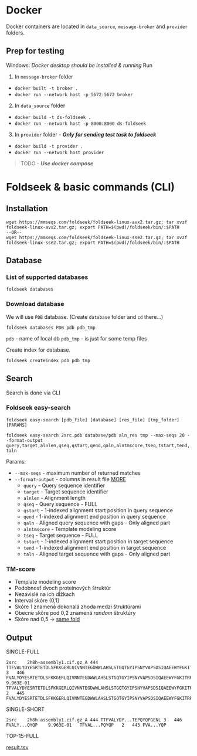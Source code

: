 # Docker

Docker containers are located in `data_source`, `message-broker` and `provider` folders.

## Prep for testing

Windows: *Docker desktop should be installed & running*
Run
1. In `message-broker` folder
  - `docker built -t broker .`
  - `docker run --network host -p 5672:5672 broker`
2. In `data_source` folder
  - `docker build -t ds-foldseek .`
  - `docker run --network host -p 8000:8000 ds-foldseek`
3. In `provider` folder - ***Only for sending test task to foldseek***
  - `docker build -t provider .`
  - `docker run --network host provider`

> TODO - ***Use docker compose***

# Foldseek & basic commands (CLI)

## Installation

```
wget https://mmseqs.com/foldseek/foldseek-linux-avx2.tar.gz; tar xvzf foldseek-linux-avx2.tar.gz; export PATH=$(pwd)/foldseek/bin/:$PATH
--OR--
wget https://mmseqs.com/foldseek/foldseek-linux-sse2.tar.gz; tar xvzf foldseek-linux-sse2.tar.gz; export PATH=$(pwd)/foldseek/bin/:$PATH
```

## Database

### List of supported databases

`foldseek databases`

### Download database

We will use `PDB` database. (Create `database` folder and `cd` there...)

`foldseek databases PDB pdb pdb_tmp`

`pdb` - name of local db
`pdb_tmp` - is just for some temp files

Create index for database.

`foldseek createindex pdb pdb_tmp`

## Search

Search is done via CLI

### Foldseek easy-search

`foldseek easy-search [pdb_file] [database] [res_file] [tmp_folder] [PARAMS]`  

`foldseek easy-search 2src.pdb database/pdb aln_res tmp --max-seqs 20 --format-output query,target,alnlen,qseq,qstart,qend,qaln,alntmscore,tseq,tstart,tend,taln`


Params:
- `--max-seqs` - maximum number of returned matches
- `--format-output` - columns in result file [MORE](https://github.com/soedinglab/MMseqs2/wiki#custom-alignment-format-with-convertalis)
  - `query` - Query sequence identifier
  - `target` - Target sequence identifier
  - `alnlen` - Alignment length
  - `qseq` - Query sequence - FULL
  - `qstart` - 1-indexed alignment start position in query sequence
  - `qend` - 1-indexed alignment end position in query sequence
  - `qaln` - Aligned query sequence with gaps - Only aligned part
  - `alntmscore` - Template modeling score
  - `tseq` - Target sequence - FULL
  - `tstart` - 1-indexed alignment start position in target sequence
  - `tend` - 1-indexed alignment end position in target sequence
  - `taln` - Aligned target sequence with gaps - Only aligned part

### TM-score

- Template modeling score
- Podobnosť dvoch proteínových štruktúr
- Nezávislé na ich dĺžkach
- Interval skóre (0,1]
- Skóre 1 znamená dokonalá zhoda medzi štruktúrami
- Obecne skóre pod 0,2 znamená *random* štruktúry
- Skóre nad 0,5 -> [same fold](https://pmc.ncbi.nlm.nih.gov/articles/PMC2913670/)

## Output

SINGLE-FULL
```
2src	2h8h-assembly1.cif.gz_A	444	TTFVALYDYESRTETDLSFKKGERLQIVNNTEGDWWLAHSLSTGQTGYIPSNYVAPSDSIQAEEWYFGKITRRESERLLLNAENPRGTFLVRESETTKGAYCLSVSDFDNAKGLNVKHYKIRKLDSGGFYITSRTQFNSLQQLVAYYSKHADGLCHRLTTVCPTSKPQTQGLAKDAWEIPRESLRLEVKLGQGCFGEVWMGTWNGTTRVAIKTLKPGTMSPEAFLQEAQVMKKLRHEKLVQLYAVVSEEPIYIVTEYMSKGSLLDFLKGETGKYLRLPQLVDMAAQIASGMAYVERMNYVHRDLRAANILVGENLVCKVADFGLARLIEDNEYTARQGAKFPIKWTAPEAALYGRFTIKSDVWSFGILLTELTTKGRVPYPGMVNREVLDQVERGYRMPCPPECPESLHDLMCQCWRKEPEERPTFEYLQAFLEDYFTSTEPQYQPGENL	3	446	FVALYDYESRTETDLSFKKGERLQIVNNTEGDWWLAHSLSTGQTGYIPSNYVAPSDSIQAEEWYFGKITRRESERLLLNAENPRGTFLVRESETTKGAYCLSVSDFDNAKGLNVKHYKIRKLDSGGFYITSRTQFNSLQQLVAYYSKHADGLCHRLTTVCPTSKPQTQGLAKDAWEIPRESLRLEVKLGQGCFGEVWMGTWNGTTRVAIKTLKPGTMSPEAFLQEAQVMKKLRHEKLVQLYAVVSEEPIYIVTEYMSKGSLLDFLKGETGKYLRLPQLVDMAAQIASGMAYVERMNYVHRDLRAANILVGENLVCKVADFGLARLIEDNEYTARQGAKFPIKWTAPEAALYGRFTIKSDVWSFGILLTELTTKGRVPYPGMVNREVLDQVERGYRMPCPPECPESLHDLMCQCWRKEPEERPTFEYLQAFLEDYFTSTEPQYQP	9.963E-01	TFVALYDYESRTETDLSFKKGERLQIVNNTEGDWWLAHSLSTGQTGYIPSNYVAPSDSIQAEEWYFGKITRRESERLLLNAENPRGTFLVRESETTKGAYCLSVSDFDNAKGLNVKHYKIRKLDSGGFYITSRTQFNSLQQLVAYYSKHADGLCHRLTTVCPTSKPQTQGLAKDAWEIPRESLRLEVKLGQGCFGEVWMGTWNGTTRVAIKTLKPGTMSPEAFLQEAQVMKKLRHEKLVQLYAVVSEEPIYIVTEYMSKGSLLDFLKGETGKYLRLPQLVDMAAQIASGMAYVERMNYVHRDLRAANILVGENLVCKVADFGLARLIEDNEYTARQGAKFPIKWTAPEAALYGRFTIKSDVWSFGILLTELTTKGRVPYPGMVNREVLDQVERGYRMPCPPECPESLHDLMCQCWRKEPEERPTFEYLQAFLEDYFTSTEPQYQP	2	445	FVALYDYESRTETDLSFKKGERLQIVNNTEGDWWLAHSLSTGQTGYIPSNYVAPSDSIQAEEWYFGKITRRESERLLLNAENPRGTFLVRESETTKGAYCLSVSDFDNAKGLNVKHYKIRKLDSGGFYITSRTQFNSLQQLVAYYSKHADGLCHRLTTVCPTSKPQTQGLAKDAWEIPRESLRLEVKLGQGCFGEVWMGTWNGTTRVAIKTLKPGTMSPEAFLQEAQVMKKLRHEKLVQLYAVVSEEPIYIVTEYMSKGSLLDFLKGETGKYLRLPQLVDMAAQIASGMAYVERMNYVHRDLRAANILVGENLVCKVADFGLARLIEDNEYTARQGAKFPIKWTAPEAALYGRFTIKSDVWSFGILLTELTTKGRVPYPGMVNREVLDQVERGYRMPCPPECPESLHDLMCQCWRKEPEERPTFEYLQAFLEDYFTSTEPQYQP
```

SINGLE-SHORT

```
2src	2h8h-assembly1.cif.gz_A	444	TTFVALYDY...TEPQYQPGENL	3	446	FVALY...QYQP	9.963E-01	TFVAL...PQYQP	2	445	FVA...YQP
```

TOP-15-FULL

[result.tsv](result.tsv)